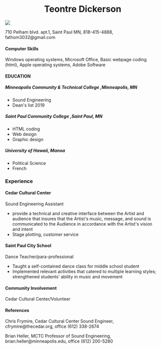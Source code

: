 
<!DOCTYPE html>
<html>
<head>
   <meta charset="utf-8"/>
   <link rel="stylesheet" type="text/css" href="main.css">
   </head>
   <body>
      <h1 ALIGN=CENTER>Teontre Dickerson</h1>  <img src="Brand Ambassador photo.jpg alt="Italian Trulli">      <p>710 Pelham blvd. apt.1, Saint Paul MN, 818-415-4888, fathom3032@gmail.com</p>
      <h4>Computer Skills</h4><p>Windows operating systems, Microsoft Office, Basic webpage coding (html), Apple operating systems, Adobe Software</p>
      <h4>EDUCATION</h4>
      <h5>Minneapolis Community & Technical College                   ,Minneapolis, MN</h5>
      <ul> <li>Sound Engineering</li> <li>Dean's list 2019</li></ul> </div>
      <h5>Saint Paul Community College                                ,Saint Paul, MN</h5> 
      <ul> <li>HTML coding</li> <li>Web design</li> <li>Graphic design</li> </ul> </div>
      <h5>University of Hawaii, Manoa</h5><ul> <li>Political Science</li> <li>French</li> </ul> </div>
<h3>Experience</h3> <h4>Cedar Cultural Center</h4> <p>Sound Engineering Assistant</p>
<ul> <li>provide a technical and creative interface between the Artist and audience that insures that the Artist's music, message, and sound is communicated to the Audience in accordance with the Artist's vision and intent</li> <li>Stage plotting, customer service</li> </ul> </div>
<h4>Saint Paul City School</h4>
<p>Dance Teacher/para-professional</p>
<ul> <li>Taught a self-contained dance class for middle school student</li> <li>Implemented relevant activities that catered to multiple learning styles; strengthened students' ability in music and movement</li> </ul> </div>
<h4>Community Involvement</h4>
<p>Cedar Cultural Center/Volunteer</p>
<h4>References</h4>
<p>Chris Frymire, Cedar Cultural Center Sound Engineer, cfrymire@thecedar.org, office (612) 338-2674 
<p>Brian Heller, MCTC Professor of Sound Engineering, brian.heller@minneapolis.edu, office (612) 200-5280</p>
